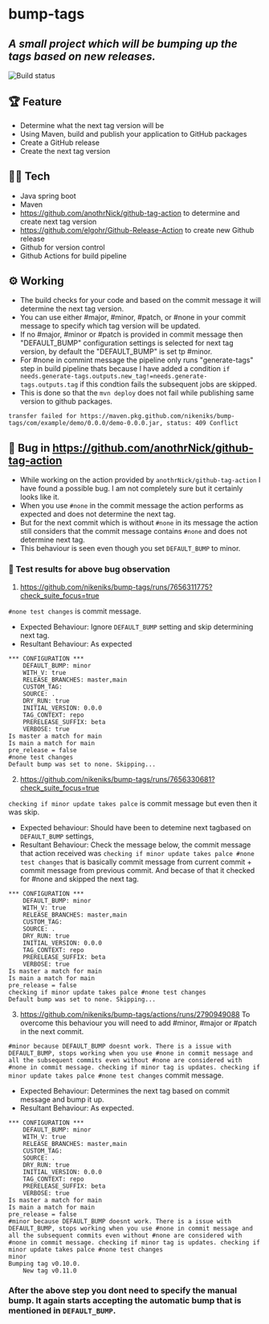 # bump-tags
## _A small project which will be bumping up the tags based on new releases._

![Build status](https://github.com/nikeniks/bump-tags/actions/workflows/publish.yml/badge.svg)

## 🏆 Feature
- Determine what the next tag version will be
- Using Maven, build and publish your application to GitHub packages
- Create a GitHub release
- Create the next tag version

## :man_technologist: Tech
- Java spring boot  
- Maven
- https://github.com/anothrNick/github-tag-action to determine and create next tag version
- https://github.com/elgohr/Github-Release-Action to create new Github release
- Github for version control
- Github Actions for build pipeline

## :gear: Working
- The build checks for your code and based on the commit message it will determine the next tag version.
- You can use either #major, #minor, #patch, or #none in your commit message to specify which tag version will be updated.
- If no #major, #minor or #patch is provided in commit message then "DEFAULT_BUMP" configuration settings is selected for next tag version, by default the "DEFAULT_BUMP" is set tp #minor.
- For #none in commint message the pipeline only runs "generate-tags" step in build pipeline thats because I have added a condition `if needs.generate-tags.outputs.new_tag!=needs.generate-tags.outputs.tag` if this condtion fails the subsequent jobs are skipped.
- This is done so that the `mvn deploy` does not fail while publishing same version to github packages. 
```
transfer failed for https://maven.pkg.github.com/nikeniks/bump-tags/com/example/demo/0.0.0/demo-0.0.0.jar, status: 409 Conflict
```

## :bug: Bug in https://github.com/anothrNick/github-tag-action
- While working on the action provided by `anothrNick/github-tag-action` I have found a possible bug. I am not completely sure but it certainly looks like it.
- When you use `#none` in the commit message the action performs as expected and does not determine the next tag.
- But for the next commit which is without `#none` in its message the action still considers that the commit message contains `#none` and does not determine next tag.
- This behaviour is seen even though you set `DEFAULT_BUMP` to minor.

### :microscope: Test results for above bug observation
1) https://github.com/nikeniks/bump-tags/runs/7656311775?check_suite_focus=true

`#none test changes` is commit message.
- Expected Behaviour: Ignore `DEFAULT_BUMP` setting and skip determining next tag.
- Resultant Behaviour: As expected 
```
*** CONFIGURATION ***
	DEFAULT_BUMP: minor
	WITH_V: true
	RELEASE_BRANCHES: master,main
	CUSTOM_TAG: 
	SOURCE: .
	DRY_RUN: true
	INITIAL_VERSION: 0.0.0
	TAG_CONTEXT: repo
	PRERELEASE_SUFFIX: beta
	VERBOSE: true
Is master a match for main
Is main a match for main
pre_release = false
#none test changes
Default bump was set to none. Skipping...
```
2) https://github.com/nikeniks/bump-tags/runs/7656330681?check_suite_focus=true

`checking if minor update takes palce` is commit message but even then it was skip.
- Expected behaviour:  Should have been to detemine next tagbased on `DEFAULT_BUMP` settings, 
- Resultant Behaviour: Check the message below, the commit message that action received was 
		    `checking if minor update takes palce #none test changes` that is basically commit message from current commit + commit message from previous 			commit. And becase of that it checked for #none and skipped the next tag.
```
*** CONFIGURATION ***
	DEFAULT_BUMP: minor
	WITH_V: true
	RELEASE_BRANCHES: master,main
	CUSTOM_TAG: 
	SOURCE: .
	DRY_RUN: true
	INITIAL_VERSION: 0.0.0
	TAG_CONTEXT: repo
	PRERELEASE_SUFFIX: beta
	VERBOSE: true
Is master a match for main
Is main a match for main
pre_release = false
checking if minor update takes palce #none test changes
Default bump was set to none. Skipping...
```
3) https://github.com/nikeniks/bump-tags/actions/runs/2790949088
To overcome this behaviour you will need to add #minor, #major or #patch in the next commit.

`#minor because DEFAULT_BUMP doesnt work. There is a issue with DEFAULT_BUMP, stops working when you use #none in commit message and all the subsequent commits even without #none are considered with #none in commit message. checking if minor tag is updates. checking if minor update takes palce #none test changes` commit message.
- Expected Behaviour: Determines the next tag based on commit message and bump it up.
- Resultant Behaviour: As expected.

```
*** CONFIGURATION ***
	DEFAULT_BUMP: minor
	WITH_V: true
	RELEASE_BRANCHES: master,main
	CUSTOM_TAG: 
	SOURCE: .
	DRY_RUN: true
	INITIAL_VERSION: 0.0.0
	TAG_CONTEXT: repo
	PRERELEASE_SUFFIX: beta
	VERBOSE: true
Is master a match for main
Is main a match for main
pre_release = false
#minor because DEFAULT_BUMP doesnt work. There is a issue with DEFAULT_BUMP, stops working when you use #none in commit message and all the subsequent commits even without #none are considered with #none in commit message. checking if minor tag is updates. checking if minor update takes palce #none test changes
minor
Bumping tag v0.10.0. 
	New tag v0.11.0
```

### After the above step you dont need to specify the manual bump. It again starts accepting the automatic bump that is mentioned in `DEFAULT_BUMP`. 

